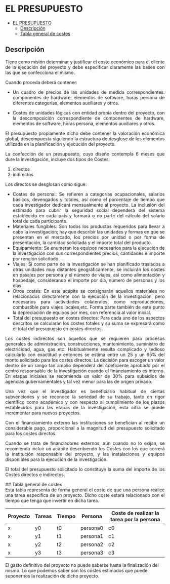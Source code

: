 # EL PRESUPUESTO

- [EL PRESUPUESTO](#el-presupuesto)
  - [Descripción](#descripci%C3%B3n)
  - [Tabla general de costes](#tabla-general-de-costes)


## Descripción

<div style="text-align:justify">

Tiene como misión determinar y justificar el coste económico para el cliente de la ejecución del proyecto y debe especificar claramente las bases con las que se confecciona el mismo.

Cuando proceda deberá contener:

* Un cuadro de precios de las unidades de medida correspondientes: componentes de hardware, elementos de software, horas persona de diferentes categorías,
elementos auxiliares y otros.

* Costes de unidades lógicas con entidad propia dentro del proyecto, con la descomposición correspondiente de componentes de hardware, elementos de software, horas persona, elementos auxiliares y otros.

El presupuesto propiamente dicho debe contener la valoración económica global, descompuesta siguiendo la estructura de desglose de los elementos utilizada en la
planificación y ejecución del proyecto.

La confección de un presupuesto, cuyo diseño contempla 6 meses que dure la investigación, incluye dos tipos de Costes:

1. directos
2. indirectos

Los directos se desglosan como sigue:

* Costes de personal: Se refieren a categorías ocupacionales, salarios básicos, devengados y totales, así como el porcentaje de tiempo que cada investigador dedicará mensualmente al proyecto. La inclusión del estimado para cubrir la seguridad social dependerá del sistema establecido en cada país y formará o no parte del cálculo del salario total de cada participante.
* Materiales fungibles: Son todos los productos requeridos para llevar a cabo la investigación; hay que describir las unidades y formas en que se presentan en el mercado, los precios por unidad o por forma de presentación, la cantidad solicitada y el importe total del producto.
* Equipamiento: Se enumeran los equipos necesarios para la ejecución de la investigación con sus correspondientes precios, cantidades e importe por renglón solicitado.
* Viajes: Si como parte de la investigación se han planificado traslados a otras unidades muy distantes geográficamente, se incluirán los costes en pasajes por persona y el número de viajes, así como alimentación y hospedaje, considerando el importe por día, número de personas y los días.
* Otros costes: En este acápite se consignarán aquellos materiales no relacionados directamente con la ejecución de la investigación, pero necesarios para actividades colaterales, como reproducciones, combustible para viajes locales,etc. Forma parte también de este punto la depreciación de equipos por mes, con referencia al valor inicial.
* Total del presupuesto en costes directos: Para cada uno de los aspectos descritos se calcularán los costes totales y su suma se expresará como el total del presupuesto en costes directos.

Los costes indirectos son aquellos que se requieren para procesos generales de administración, construcciones, mantenimiento, suministro de electricidad, agua, gas etc. Habitualmente resulta complicado y tedioso calcularlo con exactitud y entonces se estima entre un 25 y un 65% del monto solicitado para los costes directos. La decisión para escoger un valor dentro de un rango tan amplio dependerá del coeficiente aprobado por el centro responsable de la investigación cuando el financiamiento es interno. En etapas iniciales se recomienda un valor de 30% para subsidios de agencias gubernamentales y tal vez menor para las de origen privado. 

Una vez que el investigador es beneficiario habitual de ciertas subvenciones y se reconoce la seriedad de su trabajo, tanto en rigor científico como académico y con respecto al cumplimiento de los plazos establecidos para las etapas de la investigación, esta cifra se puede incrementar para nuevos proyectos.

Con el financiamiento externo las instituciones se benefician al recibir un considerable pago, proporcional a la magnitud del presupuesto solicitado para los costes directos.

Cuando se trata de financiadores externos, aún cuando no lo exijan, se recomienda incluir un acápite describiendo los Costes con los que correrá la institución responsable del proyecto, y las instalaciones y equipos disponibles para la ejecución de la investigación.

El total del presupuesto solicitado lo constituye la suma del importe de los Costes directos e indirectos. 
</div>
## Tabla general de costes
<div style="text-align:justify">
Esta tabla representa de forma general el coste de que una persona realice una tarea específica de un proyecto. Dicho coste estará relacionado con el tiempo que tenga que invertir en dicha tarea.

| Proyecto  | Tareas  | Tiempo | Persona | Coste de realizar la tarea por la persona |
|---|---|---|---|---|
|  x | y0  | t0 | persona0 | c0 |
|  x | y1  | t1 | persona1 | c1 |
|  x | y2  | t2 | persona2 | c2 |
|  x | y3  | t3 | persona3 | c3 |
</div>

El gasto definitivo del proyecto no puede saberse hasta la finalización del mismo. Lo que podemos saber son los costes estimados que puede suponernos la realización de dicho proyecto.
